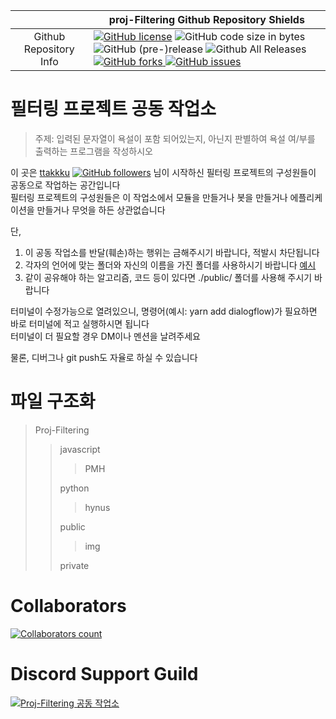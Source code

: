 |  | proj-Filtering Github Repository Shields |
|:-----------------------:| ------------------------- |
| Github Repository Info | [![GitHub license](https://img.shields.io/github/license/ttakkku/Filtering.svg?logo=Github&style=popout&logoColor=white)](https://github.com/ttakkku/Filtering/blob/%CE%BCBot-ver7/LICENSE) ![GitHub code size in bytes](https://img.shields.io/github/languages/code-size/ttakkku/Filtering.svg?logo=Github&style=popout&logoColor=white) ![GitHub (pre-)release](https://img.shields.io/github/release/ttakkku/Filtering/all.svg?logo=Github&style=popout&logoColor=white) ![Github All Releases](https://img.shields.io/github/downloads/ttakkku/Filtering/total.svg?logo=Github&style=popout&logoColor=white)[ ![GitHub forks](https://img.shields.io/github/forks/ttakkku/Filtering.svg?logo=Github&style=popout&logoColor=white)](https://github.com/ttakkku/Filtering/network)[ ![GitHub issues](https://img.shields.io/github/issues/ttakkku/Filtering.svg?logo=Github&style=popout&logoColor=white)](https://github.com/ttakkku/Filtering/issues) |


# 필터링 프로젝트 공동 작업소
> 주제: 입력된 문자열이 욕설이 포함 되어있는지, 아닌지 판별하여 욕설 여/부를 출력하는 프로그램을 작성하시오

이 곳은 [ttakkku](http://github.com/ttakkku) [![GitHub followers](https://img.shields.io/github/followers/ttakkku.svg?label=Follow&style=social)](https://github.com/ttakkku) 님이 시작하신 필터링 프로젝트의 구성원들이 공동으로 작업하는 공간입니다<br />
필터링 프로젝트의 구성원들은 이 작업소에서 모듈을 만들거나 봇을 만들거나 에플리케이션을 만들거나 무엇을 하든 상관없습니다

단,
1. 이 공동 작업소를 반달(훼손)하는 행위는 금해주시기 바랍니다, 적발시 차단됩니다
2. 각자의 언어에 맞는 폴더와 자신의 이름을 가진 폴더를 사용하시기 바랍니다 [예시](./javascript/PMH/index.js)
3. 같이 공유해야 하는 알고리즘, 코드 등이 있다면 ./public/ 폴더를 사용해 주시기 바랍니다

터미널이 수정가능으로 열려있으니, 명령어(예시: yarn add dialogflow)가 필요하면 바로 터미널에 적고 실행하시면 됩니다<br />
터미널이 더 필요할 경우 DM이나 멘션을 날려주세요

물론, 디버그나 git push도 자율로 하실 수 있습니다

# 파일 구조화

<!--


Proj-Fitering -- License & Readme.md & .gitgnore 
               |
                - Private - Other
               |
                - Public 


-->

> Proj-Filtering
>> javascript
>>> PMH
>>
>> python
>>> hynus
>>
>> public
>>> img
>>
>> private


# Collaborators

[![Collaborators count](https://img.shields.io/github/contributors/ttakkku/Filtering)](https://github.com/ttakkku/Filtering/graphs/contributors)

# Discord Support Guild

[![Proj-Filtering 공동 작업소](https://discordapp.com/api/guilds/586933011182911529/embed.png?style=banner2)](https://discord.gg/hwRgVYA)
